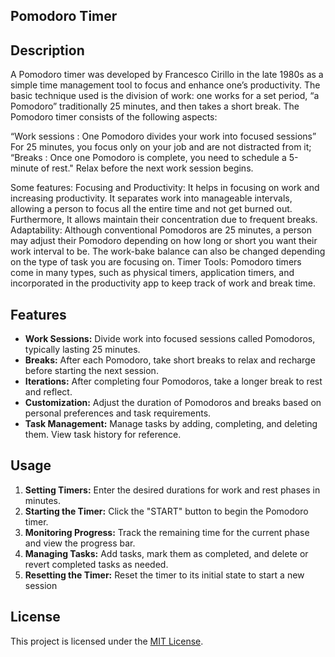 ## Pomodoro Timer

## Description
A Pomodoro timer was developed by Francesco Cirillo in the late 1980s as a simple time management tool to focus and enhance one’s productivity. The basic technique used is the division of work: one works for a set period, “a Pomodoro” traditionally 25 minutes, and then takes a short break. The Pomodoro timer consists of the following aspects:

“Work sessions : One Pomodoro divides your work into focused sessions” For 25 minutes, you focus only on your job and are not distracted from it; 
“Breaks : Once one Pomodoro is complete, you need to schedule a 5-minute of rest." Relax before the next work session begins.

Some features: 
Focusing and Productivity: It helps in focusing on work and increasing productivity. It separates work into manageable intervals, allowing a person to focus all the entire time and not get burned out. Furthermore, It allows maintain their concentration due to frequent breaks. 
Adaptability: Although conventional Pomodoros are 25 minutes, a person may adjust their Pomodoro depending on how long or short you want their work interval to be. The work-bake balance can also be changed depending on the type of task you are focusing on. 
Timer Tools: Pomodoro timers come in many types, such as physical timers, application timers, and incorporated in the productivity app to keep track of work and break time.

## Features

- **Work Sessions:** Divide work into focused sessions called Pomodoros, typically lasting 25 minutes.
- **Breaks:** After each Pomodoro, take short breaks to relax and recharge before starting the next session.
- **Iterations:** After completing four Pomodoros, take a longer break to rest and reflect.
- **Customization:** Adjust the duration of Pomodoros and breaks based on personal preferences and task requirements.
- **Task Management:** Manage tasks by adding, completing, and deleting them. View task history for reference.

## Usage

1. **Setting Timers:** Enter the desired durations for work and rest phases in minutes.
2. **Starting the Timer:** Click the "START" button to begin the Pomodoro timer.
3. **Monitoring Progress:** Track the remaining time for the current phase and view the progress bar.
4. **Managing Tasks:** Add tasks, mark them as completed, and delete or revert completed tasks as needed.
5. **Resetting the Timer:** Reset the timer to its initial state to start a new session

## License

This project is licensed under the [MIT License](LICENSE).



